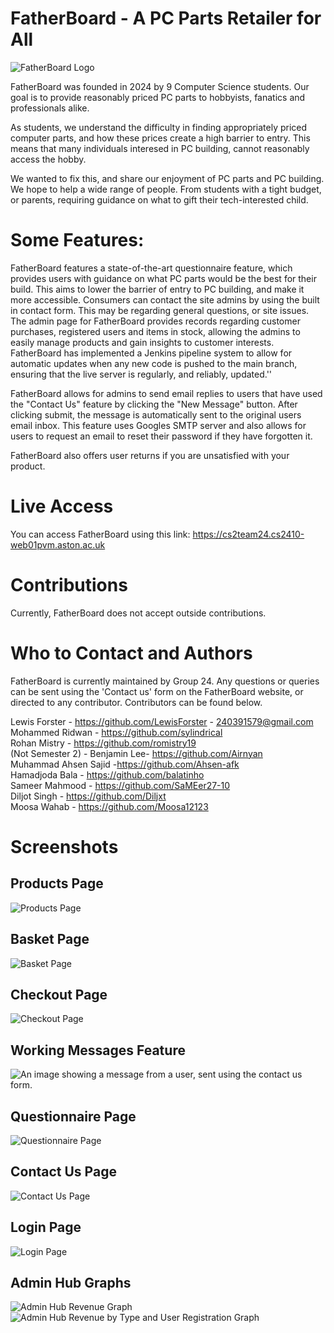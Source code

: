 # FatherBoard - A PC Parts Retailer for All

![FatherBoard Logo](https://cs2team24.cs2410-web01pvm.aston.ac.uk/images/front_images/FatherboardBackground.png)

FatherBoard was founded in 2024 by 9 Computer Science students.
Our goal is to provide reasonably priced PC parts to hobbyists, fanatics and professionals alike.

As students, we understand the difficulty in finding appropriately priced computer parts, and how these prices create a high barrier to entry. This means that many individuals interesed in PC building, cannot reasonably access the hobby.

We wanted to fix this, and share our enjoyment of PC parts and PC building. We hope to help a wide range of people. From students with a tight budget, or parents, requiring guidance on what to gift their tech-interested child.


# Some Features:
FatherBoard features a state-of-the-art questionnaire feature, which provides users with guidance on what PC parts would be the best for their build. This aims to lower the barrier of entry to PC building, and make it more accessible. 
Consumers can contact the site admins by using the built in contact form. This may be regarding general questions, or site issues.
The admin page for FatherBoard provides records regarding customer purchases, registered users and items in stock, allowing the admins to easily manage products and gain insights to customer interests.
FatherBoard has implemented a Jenkins pipeline system to allow for automatic updates when any new code is pushed to the main branch, ensuring that the live server is regularly, and reliably, updated.''

FatherBoard allows for admins to send email replies to users that have used the "Contact Us" feature by clicking the "New Message" button. After clicking submit, the message is automatically sent to the original users email inbox.
This feature uses Googles SMTP server and also allows for users to request an email to reset their password if they have forgotten it.

FatherBoard also offers user returns if you are unsatisfied with your product.


# Live Access
You can access FatherBoard using this link: https://cs2team24.cs2410-web01pvm.aston.ac.uk

# Contributions
Currently, FatherBoard does not accept outside contributions.

# Who to Contact and Authors
FatherBoard is currently maintained by Group 24.
Any questions or queries can be sent using the 'Contact us' form on the FatherBoard website, or directed to any contributor.
Contributors can be found below.

Lewis Forster - https://github.com/LewisForster - 240391579@gmail.com <br/>
Mohammed Ridwan - https://github.com/sylindrical <br/>
Rohan Mistry - https://github.com/romistry19 <br/>
(Not Semester 2) - Benjamin Lee- https://github.com/Airnyan <br/>
Muhammad Ahsen Sajid -https://github.com/Ahsen-afk <br/>
Hamadjoda Bala - https://github.com/balatinho <br/>
Sameer Mahmood - https://github.com/SaMEer27-10 <br/>
Diljot Singh - https://github.com/Diljxt <br/>
Moosa Wahab - https://github.com/Moosa12123 <br/>


# Screenshots

## Products Page
![Products Page](https://github.com/Group24-Work/FatherBoard/blob/main/Fatherboard/read-me-images/Products.png?raw=true)

## Basket Page
![Basket Page](https://github.com/Group24-Work/FatherBoard/blob/main/Fatherboard/read-me-images/Basket.png?raw=true)

## Checkout Page
![Checkout Page](https://github.com/Group24-Work/FatherBoard/blob/main/Fatherboard/read-me-images/Checkout.png?raw=true)

## Working Messages Feature
![An image showing a message from a user, sent using the contact us form.](https://github.com/Group24-Work/FatherBoard/blob/7db9e2d728bb1e5644e94d50c6675b83899e8a01/Fatherboard/read-me-images/Messages.png?raw=true)

## Questionnaire Page
![Questionnaire Page](https://github.com/Group24-Work/FatherBoard/blob/d3d6c88ab82c14143664019411cf77cfebaa757f/Fatherboard/read-me-images/questionnaire.png?raw=true)


## Contact Us Page
![Contact Us Page](https://github.com/Group24-Work/FatherBoard/blob/37f861755900fd8e578aeb5da26e5ee366847658/Fatherboard/read-me-images/contactus.png?raw=true)

## Login Page
![Login Page](https://github.com/Group24-Work/FatherBoard/blob/37f861755900fd8e578aeb5da26e5ee366847658/Fatherboard/read-me-images/login.png?raw=true)

## Admin Hub Graphs
![Admin Hub Revenue Graph](https://github.com/Group24-Work/FatherBoard/blob/6421faaf481d570dccc8ec9a2093d703865cc3d1/Fatherboard/read-me-images/Admin1.png?raw=true)
![Admin Hub Revenue by Type and User Registration Graph](https://github.com/Group24-Work/FatherBoard/blob/6421faaf481d570dccc8ec9a2093d703865cc3d1/Fatherboard/read-me-images/Admin2.png?raw=true)
